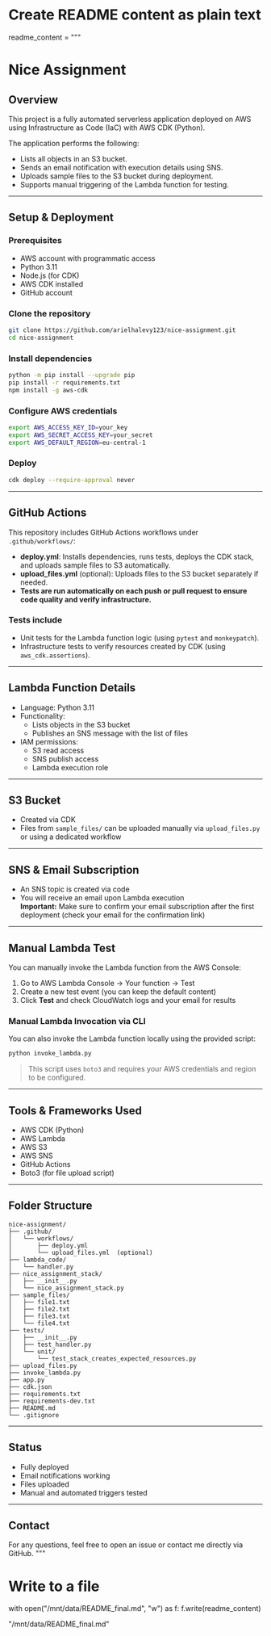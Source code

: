 # Create README content as plain text
readme_content = """
# Nice Assignment

## Overview

This project is a fully automated serverless application deployed on AWS using Infrastructure as Code (IaC) with AWS CDK (Python).

The application performs the following:
- Lists all objects in an S3 bucket.
- Sends an email notification with execution details using SNS.
- Uploads sample files to the S3 bucket during deployment.
- Supports manual triggering of the Lambda function for testing.

---

## Setup & Deployment

### Prerequisites
- AWS account with programmatic access
- Python 3.11
- Node.js (for CDK)
- AWS CDK installed
- GitHub account

### Clone the repository
```bash
git clone https://github.com/arielhalevy123/nice-assignment.git
cd nice-assignment
```

### Install dependencies
```bash
python -m pip install --upgrade pip
pip install -r requirements.txt
npm install -g aws-cdk
```

### Configure AWS credentials
```bash
export AWS_ACCESS_KEY_ID=your_key
export AWS_SECRET_ACCESS_KEY=your_secret
export AWS_DEFAULT_REGION=eu-central-1
```

### Deploy
```bash
cdk deploy --require-approval never
```

---

## GitHub Actions

This repository includes GitHub Actions workflows under `.github/workflows/`:

- **deploy.yml**: Installs dependencies, runs tests, deploys the CDK stack, and uploads sample files to S3 automatically.
- **upload_files.yml** (optional): Uploads files to the S3 bucket separately if needed.
- **Tests are run automatically on each push or pull request to ensure code quality and verify infrastructure.**

### Tests include

- Unit tests for the Lambda function logic (using `pytest` and `monkeypatch`).
- Infrastructure tests to verify resources created by CDK (using `aws_cdk.assertions`).

---

## Lambda Function Details

- Language: Python 3.11
- Functionality:
  - Lists objects in the S3 bucket
  - Publishes an SNS message with the list of files
- IAM permissions:
  - S3 read access
  - SNS publish access
  - Lambda execution role

---

## S3 Bucket

- Created via CDK
- Files from `sample_files/` can be uploaded manually via `upload_files.py` or using a dedicated workflow

---

## SNS & Email Subscription

- An SNS topic is created via code
- You will receive an email upon Lambda execution  
**Important:** Make sure to confirm your email subscription after the first deployment (check your email for the confirmation link)

---

## Manual Lambda Test

You can manually invoke the Lambda function from the AWS Console:

1. Go to AWS Lambda Console → Your function → Test
2. Create a new test event (you can keep the default content)
3. Click **Test** and check CloudWatch logs and your email for results

### Manual Lambda Invocation via CLI

You can also invoke the Lambda function locally using the provided script:

```bash
python invoke_lambda.py
```

> This script uses `boto3` and requires your AWS credentials and region to be configured.

---

## Tools & Frameworks Used

- AWS CDK (Python)
- AWS Lambda
- AWS S3
- AWS SNS
- GitHub Actions
- Boto3 (for file upload script)

---

## Folder Structure

```
nice-assignment/
├── .github/
│   └── workflows/
│       ├── deploy.yml
│       └── upload_files.yml  (optional)
├── lambda_code/
│   └── handler.py
├── nice_assignment_stack/
│   ├── __init__.py
│   └── nice_assignment_stack.py
├── sample_files/
│   ├── file1.txt
│   ├── file2.txt
│   ├── file3.txt
│   └── file4.txt
├── tests/
│   ├── __init__.py
│   ├── test_handler.py
│   └── unit/
│       └── test_stack_creates_expected_resources.py
├── upload_files.py
├── invoke_lambda.py
├── app.py
├── cdk.json
├── requirements.txt
├── requirements-dev.txt
├── README.md
└── .gitignore
```

---

## Status

- Fully deployed
- Email notifications working
- Files uploaded
- Manual and automated triggers tested

---

## Contact

For any questions, feel free to open an issue or contact me directly via GitHub.
"""

# Write to a file
with open("/mnt/data/README_final.md", "w") as f:
    f.write(readme_content)

"/mnt/data/README_final.md"

